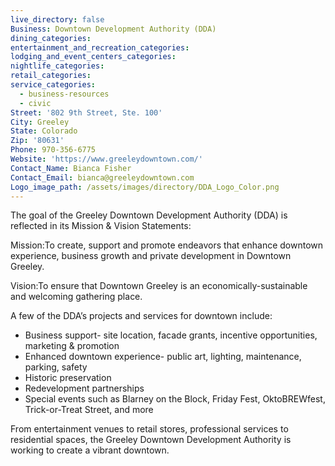 ```yaml
---
live_directory: false
Business: Downtown Development Authority (DDA)
dining_categories:
entertainment_and_recreation_categories:
lodging_and_event_centers_categories:
nightlife_categories:
retail_categories:
service_categories:
  - business-resources
  - civic
Street: '802 9th Street, Ste. 100'
City: Greeley
State: Colorado
Zip: '80631'
Phone: 970-356-6775
Website: 'https://www.greeleydowntown.com/'
Contact_Name: Bianca Fisher
Contact_Email: bianca@greeleydowntown.com
Logo_image_path: /assets/images/directory/DDA_Logo_Color.png
---
```


The goal of the Greeley Downtown Development Authority (DDA) is reflected in its Mission & Vision Statements:

Mission:To create, support and promote endeavors that enhance downtown experience, business growth and private development in Downtown Greeley.

Vision:To ensure that Downtown Greeley is an economically-sustainable and welcoming gathering place.

A few of the DDA’s projects and services for downtown include:

* Business support- site location, facade grants, incentive opportunities, marketing & promotion
* Enhanced downtown experience- public art, lighting, maintenance, parking, safety
* Historic preservation
* Redevelopment partnerships
* Special events such as Blarney on the Block, Friday Fest, OktoBREWfest, Trick-or-Treat Street, and more

From entertainment venues to retail stores, professional services to residential spaces, the Greeley Downtown Development Authority is working to create a vibrant downtown.